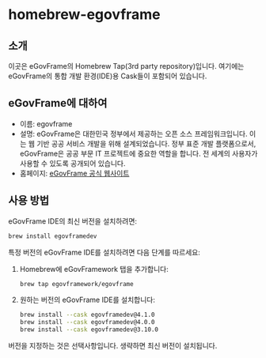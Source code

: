 # homebrew-egovframe

## 소개
이곳은 eGovFrame의 Homebrew Tap(3rd party repository)입니다. 여기에는 eGovFrame의 통합 개발 환경(IDE)용 Cask들이 포함되어 있습니다.

## eGovFrame에 대하여
- 이름: egovframe
- 설명: eGovFrame은 대한민국 정부에서 제공하는 오픈 소스 프레임워크입니다. 이는 웹 기반 공공 서비스 개발을 위해 설계되었습니다. 정부 표준 개발 플랫폼으로서, eGovFrame은 공공 부문 IT 프로젝트에 중요한 역할을 합니다. 전 세계의 사용자가 사용할 수 있도록 공개되어 있습니다.
- 홈페이지: [eGovFrame 공식 웹사이트](https://www.egovframe.go.kr/)

## 사용 방법

eGovFrame IDE의 최신 버전을 설치하려면:

```bash
brew install egovframedev
```

특정 버전의 eGovFrame IDE를 설치하려면 다음 단계를 따르세요:

1. Homebrew에 eGovFramework 탭을 추가합니다:
   ```bash
   brew tap egovframework/egovframe
   ```
2. 원하는 버전의 eGovFrame IDE를 설치합니다:
   ```bash
   brew install --cask egovframedev@4.1.0
   brew install --cask egovframedev@4.0.0
   brew install --cask egovframedev@3.10.0
   ```

버전을 지정하는 것은 선택사항입니다. 생략하면 최신 버전이 설치됩니다.
